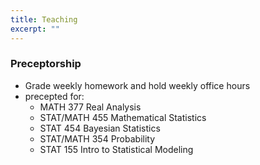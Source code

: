 ```yaml
---
title: Teaching
excerpt: ""
---
```

### Preceptorship
* Grade weekly homework and hold weekly office hours
* precepted for: 
  * MATH 377 Real Analysis
  * STAT/MATH 455 Mathematical Statistics
  * STAT 454 Bayesian Statistics
  * STAT/MATH 354 Probability
  * STAT 155 Intro to Statistical Modeling
